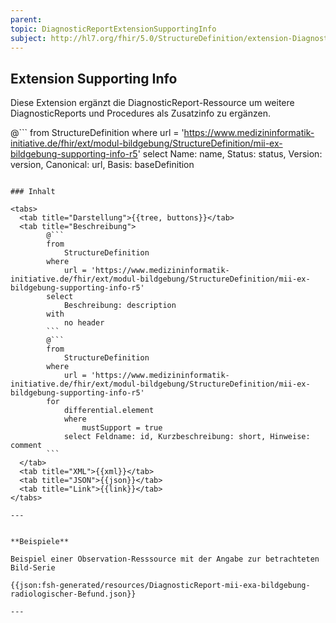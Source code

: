```yaml
---
parent:
topic: DiagnosticReportExtensionSupportingInfo
subject: http://hl7.org/fhir/5.0/StructureDefinition/extension-DiagnosticReport.supportingInfo
---
```


## Extension Supporting Info

Diese Extension ergänzt die DiagnosticReport-Ressource um weitere DiagnosticReports und Procedures als Zusatzinfo zu ergänzen.

@```
from
    StructureDefinition
where
    url = 'https://www.medizininformatik-initiative.de/fhir/ext/modul-bildgebung/StructureDefinition/mii-ex-bildgebung-supporting-info-r5'
select
    Name: name, Status: status, Version: version, Canonical: url, Basis: baseDefinition
```

### Inhalt

<tabs>
  <tab title="Darstellung">{{tree, buttons}}</tab>
  <tab title="Beschreibung">
        @```
        from
	        StructureDefinition
        where
	        url = 'https://www.medizininformatik-initiative.de/fhir/ext/modul-bildgebung/StructureDefinition/mii-ex-bildgebung-supporting-info-r5'
        select
	        Beschreibung: description
        with
            no header
        ```
        @```
        from
            StructureDefinition
        where
            url = 'https://www.medizininformatik-initiative.de/fhir/ext/modul-bildgebung/StructureDefinition/mii-ex-bildgebung-supporting-info-r5'
        for
            differential.element
            where
                mustSupport = true
            select Feldname: id, Kurzbeschreibung: short, Hinweise: comment
        ```
  </tab>
  <tab title="XML">{{xml}}</tab>
  <tab title="JSON">{{json}}</tab>
  <tab title="Link">{{link}}</tab>
</tabs>

---


**Beispiele**

Beispiel einer Observation-Resssource mit der Angabe zur betrachteten Bild-Serie

{{json:fsh-generated/resources/DiagnosticReport-mii-exa-bildgebung-radiologischer-Befund.json}}

---
